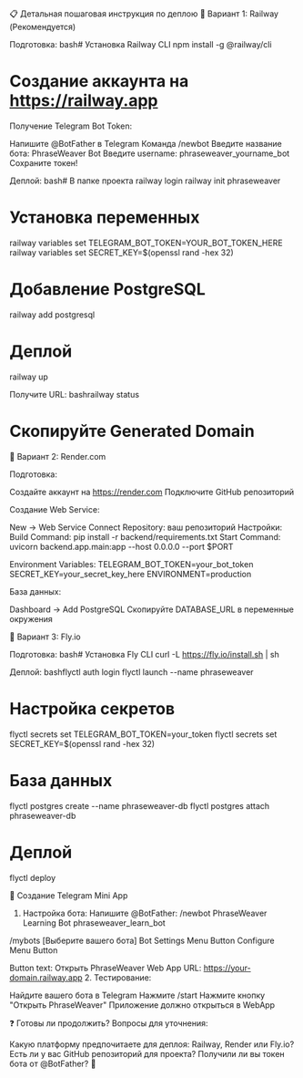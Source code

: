📋 Детальная пошаговая инструкция по деплою
🎯 Вариант 1: Railway (Рекомендуется)

Подготовка:
bash# Установка Railway CLI
npm install -g @railway/cli

# Создание аккаунта на https://railway.app

Получение Telegram Bot Token:

Напишите @BotFather в Telegram
Команда /newbot
Введите название бота: PhraseWeaver Bot
Введите username: phraseweaver_yourname_bot
Сохраните токен!


Деплой:
bash# В папке проекта
railway login
railway init phraseweaver

# Установка переменных
railway variables set TELEGRAM_BOT_TOKEN=YOUR_BOT_TOKEN_HERE
railway variables set SECRET_KEY=$(openssl rand -hex 32)

# Добавление PostgreSQL
railway add postgresql

# Деплой
railway up

Получите URL:
bashrailway status
# Скопируйте Generated Domain


🎯 Вариант 2: Render.com

Подготовка:

Создайте аккаунт на https://render.com
Подключите GitHub репозиторий


Создание Web Service:

New → Web Service
Connect Repository: ваш репозиторий
Настройки:
Build Command: pip install -r backend/requirements.txt
Start Command: uvicorn backend.app.main:app --host 0.0.0.0 --port $PORT



Environment Variables:
TELEGRAM_BOT_TOKEN=your_bot_token
SECRET_KEY=your_secret_key_here
ENVIRONMENT=production

База данных:

Dashboard → Add PostgreSQL
Скопируйте DATABASE_URL в переменные окружения



🎯 Вариант 3: Fly.io

Подготовка:
bash# Установка Fly CLI
curl -L https://fly.io/install.sh | sh

Деплой:
bashflyctl auth login
flyctl launch --name phraseweaver

# Настройка секретов
flyctl secrets set TELEGRAM_BOT_TOKEN=your_token
flyctl secrets set SECRET_KEY=$(openssl rand -hex 32)

# База данных
flyctl postgres create --name phraseweaver-db
flyctl postgres attach phraseweaver-db

# Деплой
flyctl deploy



🤖 Создание Telegram Mini App
1. Настройка бота:
Напишите @BotFather:
/newbot
PhraseWeaver Learning Bot
phraseweaver_learn_bot

/mybots
[Выберите вашего бота]
Bot Settings
Menu Button
Configure Menu Button

Button text: Открыть PhraseWeaver
Web App URL: https://your-domain.railway.app
2. Тестирование:

Найдите вашего бота в Telegram
Нажмите /start
Нажмите кнопку "Открыть PhraseWeaver"
Приложение должно открыться в WebApp


❓ Готовы ли продолжить?
Вопросы для уточнения:

Какую платформу предпочитаете для деплоя: Railway, Render или Fly.io?
Есть ли у вас GitHub репозиторий для проекта?
Получили ли вы токен бота от @BotFather?
🚀